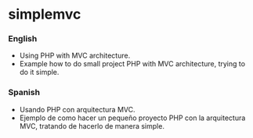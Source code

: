 # simplemvc

### English
* Using PHP with MVC architecture.
* Example how to do small project PHP with MVC architecture, trying to do it simple.

### Spanish
* Usando PHP con arquitectura MVC. 
* Ejemplo de como hacer un pequeño proyecto PHP con la arquitectura MVC, tratando de hacerlo de manera simple.

